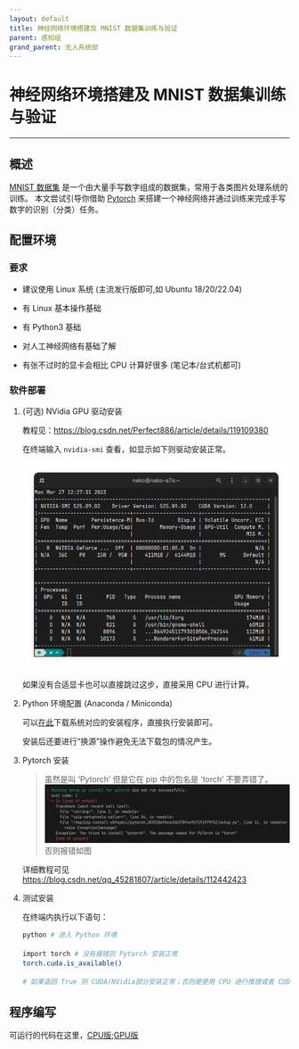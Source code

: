 ```yaml
---
layout: default
title: 神经网络环境搭建及 MNIST 数据集训练与验证
parent: 感知组
grand_parent: 无人系统部
---
```


# 神经网络环境搭建及 MNIST 数据集训练与验证

---

## 概述

[MNIST 数据集](https://en.wikipedia.org/wiki/MNIST_database) 是一个由大量手写数字组成的数据集，常用于各类图片处理系统的训练。
本文尝试引导你借助 [Pytorch](https://pytorch.org/) 来搭建一个神经网络并通过训练来完成手写数字的识别（分类）任务。

## 配置环境

### 要求

- 建议使用 Linux 系统 (主流发行版即可,如 Ubuntu 18/20/22.04)

- 有 Linux 基本操作基础

- 有 Python3 基础

- 对人工神经网络有基础了解

- 有张不过时的显卡会相比 CPU 计算好很多 (笔记本/台式机都可)

### 软件部署

1. (可选) NVidia GPU 驱动安装

    教程见：<https://blog.csdn.net/Perfect886/article/details/119109380>

    在终端输入 `nvidia-smi` 查看，如显示如下则驱动安装正常。

    ![nvidia-smi](/assets/images/neural-network-train-and-vaildate-on-mnist/nvidia-smi.png)

    如果没有合适显卡也可以直接跳过这步，直接采用 CPU 进行计算。

2. Python 环境配置 (Anaconda / Miniconda)

    可以[在此](https://repo.anaconda.com/archive/)下载系统对应的安装程序，直接执行安装即可。

    安装后还要进行“换源”操作避免无法下载包的情况产生。

3. Pytorch 安装

    > 虽然是叫 ‘Pytorch’ 但是它在 pip 中的包名是 ‘torch’ 不要弄错了。
    > ![pytorch-error](/assets/images/neural-network-train-and-vaildate-on-mnist/pytorch-error.png)
    > 否则报错如图

    详细教程可见 <https://blog.csdn.net/qq_45281807/article/details/112442423>

4. 测试安装

    在终端内执行以下语句：

    ```bash
    python # 进入 Python 环境

    import torch # 没有报错则 Pytorch 安装正常
    torch.cuda.is_available()
    
    # 如果返回 True 则 CUDA/NVidia部分安装正常；否则是使用 CPU 进行推理或者 CUDA 安装失败
    ```

## 程序编写

可运行的代码在这里，[CPU版](/assets/code/neural-network-train-and-vaildate-on-mnist/train_cpu.py);[GPU版](/assets/code/neural-network-train-and-vaildate-on-mnist/train_cpu.py)
